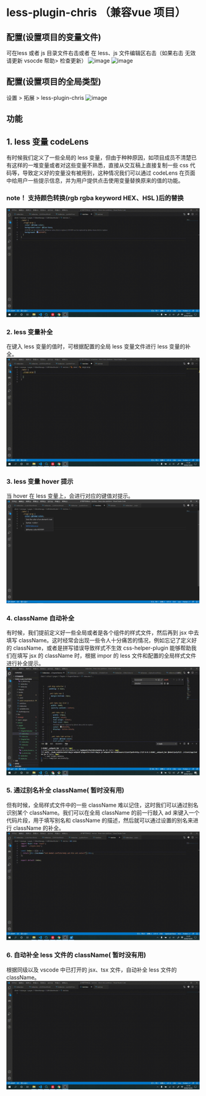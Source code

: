 # less-plugin-chris （兼容vue 项目）

## 配置(设置项目的变量文件)

可在less 或者 js 目录文件右击或者 在 less、js 文件编辑区右击（如果右击 无效 请更新 vsocde  帮助> 检查更新）
![image](https://user-images.githubusercontent.com/23721492/217176324-cedb0dfe-b011-4c16-a623-950a5bcc370b.png)
![image](https://user-images.githubusercontent.com/23721492/217176425-5bb0f2e8-368b-4c03-bcfa-2671003ae6a1.png)

## 配置(设置项目的全局类型)

设置 > 拓展 > less-plugin-chris
![image](https://user-images.githubusercontent.com/23721492/217234363-da9d894e-1816-44ae-bf2d-7915577ecc61.png)



## 功能



## 1. less 变量 codeLens

有时候我们定义了一些全局的 less 变量，但由于种种原因，如项目成员不清楚已有这样的一堆变量或者对这些变量不熟悉，直接从交互稿上直接复制一些 css 代码等，导致定义好的变量没有被用到，这种情况我们可以通过 codeLens 在页面中给用户一些提示信息，并为用户提供点击使用变量替换原来的值的功能。

### note！   支持颜色转换(rgb rgba keyword HEX、HSL  )后的替换 

![img](https://github.com/CBDxin/img/blob/master/img/less-codelens%2000_00_00-00_00_30.gif?raw=true)

### 2. less 变量补全

在键入 less 变量的值时，可根据配置的全局 less 变量文件进行 less 变量的补全。
![img](https://github.com/CBDxin/img/blob/master/img/less%E5%8F%98%E9%87%8F%E8%A1%A5%E5%85%A8%2000_00_00-00_00_30.gif?raw=true)

### 3. less 变量 hover 提示

当 hover 在 less 变量上，会进行对应的键值对提示。
![img](https://github.com/CBDxin/img/blob/master/img/hover.png?raw=true)

### 4. className 自动补全

有时候，我们提前定义好一些全局或者是各个组件的样式文件，然后再到 jsx 中去填写 className。这时经常会出现一些令人十分痛苦的情况，例如忘记了定义好的 className，或者是拼写错误导致样式不生效 css-helper-plugin 能够帮助我们在填写 jsx 的 className 时，根据 impor 的 less 文件和配置的全局样式文件进行补全提示。
![className 自动补全.gif](https://github.com/CBDxin/img/blob/master/img/jsx-className%E8%87%AA%E5%8A%A8%E8%A1%A5%E5%85%A8.gif?raw=true)

### 5. 通过别名补全 className( 暂时没有用)

但有时候，全局样式文件中的一些 className 难以记住，这时我们可以通过别名识别某个 className。我们可以在全局 className 的前一行敲入 ad 来键入一个代码片段，用于填写别名和 className 的描述，然后就可以通过设置的别名来进行 className 的补全。
![img](https://github.com/CBDxin/img/blob/master/img/%E5%88%AB%E5%90%8D%E8%A1%A5%E5%85%A8%2000_00_00-00_00_30.gif?raw=true)



### 6. 自动补全 less 文件的 className( 暂时没有用)

根据同级以及 vscode 中已打开的 jsx、tsx 文件，自动补全 less 文件的 className。
![img](https://github.com/CBDxin/img/blob/master/img/css-className%E8%A1%A5%E5%85%A8%2000_00_00-00_00_30.gif?raw=true)



